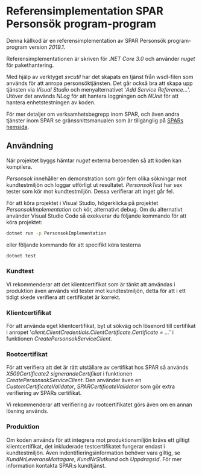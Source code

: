 # Referensimplementation SPAR Personsök program-program

Denna källkod är en referensimplementation av SPAR Personsök program-program version _2019.1_.

Referensimplementationen är skriven för _.NET Core 3.0_ och använder _nuget_ för pakethantering.

Med hjälp av verktyget _svcutil_ har det skapats en tjänst från wsdl-filen som används för att anropa personsöktjänsten.
Det går också bra att skapa upp tjänsten via _Visual Studio_ och menyalternativet '_Add Service Reference..._'.
Utöver det används _NLog_ för att hantera loggningen och _NUnit_ för att hantera enhetstestningen av koden.

För mer detaljer om verksamhetsbegrepp inom SPAR, och även andra tjänster inom SPAR se gränssnittsmanualen som är tillgänglig på
[SPARs hemsida](https://www.statenspersonadressregister.se).

## Användning

När projektet byggs hämtar _nuget_ externa beroenden så att koden kan kompilera.

_Personsok_ innehåller en demonstration som gör fem olika sökningar mot kundtestmiljön och loggar utförligt ut resultatet.
_PersonsokTest_ har sex tester som kör mot kundtestmiljön. Dessa verifierar att inget går fel. 

För att köra projektet i Visual Studio, högerklicka på projektet _PersonsokImplementation_ och kör, alternativt debug.
Om du alternativt använder Visual Studio Code så exekverar du följande kommando för att köra projektet:

```bash
dotnet run -p PersonsokImplementation
```

eller följande kommando för att specifikt köra testerna

```bash
dotnet test
```

### Kundtest

Vi rekommenderar att det klientcertifikat som är tänkt att användas i produktion även används vid tester mot kundtestmiljön,
detta för att i ett tidigt skede verifiera att certifikatet är korrekt.

### Klientcertifikat

För att använda eget klientcertifikat, byt ut sökväg och lösenord till certifikat i anropet
'_client.ClientCredentials.ClientCertificate.Certificate = ..._' i funktionen _CreatePersonsokServiceClient_.

### Rootcertifikat

För att verifiera att det är rätt utställare av certifikat hos SPAR så används _X509Certificate2 signerandeCertifikat_
i funktionen _CreatePersonsokServiceClient_. Den använder även en _CustomCertificateValidator_, _SPARCertificateValidator_
som gör extra verifiering av SPARs certifikat.

Vi rekommenderar att verifiering av rootcertifikatet görs även om en annan lösning används.

### Produktion

Om koden används för att integrera mot produktionsmiljön krävs ett giltigt klientcertifikat, det inkluderade
testcertifikatet fungerar endast i kundtestmiljön. Även indentifieringsinformation behöver vara giltig,
se _KundNrLeveransMottagare_, _KundNrSlutkund_ och _UppdragsId_. För mer information kontakta SPAR:s kundtjänst.


